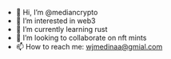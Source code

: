 - 👋 Hi, I’m @mediancrypto
- 👀 I’m interested in web3 
- 🌱 I’m currently learning rust
- 💞️ I’m looking to collaborate on nft mints 
- 📫 How to reach me: wjmedinaa@gmial.com

<!---
mediancrypto/mediancrypto is a ✨ special ✨ repository because its `README.md` (this file) appears on your GitHub profile.
You can click the Preview link to take a look at your changes.
--->
